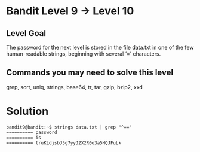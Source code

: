 Bandit Level 9 → Level 10
=========================

Level Goal
----------

The password for the next level is stored in the file data.txt in one of the few human-readable strings, beginning with several ‘=’ characters.

Commands you may need to solve this level
-----------------------------------------

grep, sort, uniq, strings, base64, tr, tar, gzip, bzip2, xxd


Solution
========

```
bandit9@bandit:~$ strings data.txt | grep "^=="
========== password
========== is
========== truKLdjsbJ5g7yyJ2X2R0o3a5HQJFuLk
```
